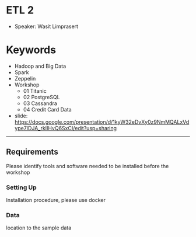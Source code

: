 # ETL 2
* Speaker: Wasit Limprasert
# Keywords
* Hadoop and Big Data
* Spark
* Zeppelin
* Workshop
  * 01 Titanic
  * 02 PostgreSQL
  * 03 Cassandra
  * 04 Credit Card Data
* slide: https://docs.google.com/presentation/d/1kyW32eDvXy0z9NmMQALxVdype7IDJA_rkIIHvQ6SxCI/edit?usp=sharing
----
## Requirements
  Please identify tools and software needed to be installed before the workshop
### Setting Up
  Installation procedure, please use docker
### Data
  location to the sample data
